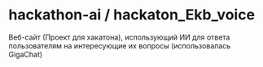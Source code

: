 # hackathon-ai / hackaton_Ekb_voice
Веб-сайт (Проект для хакатона), использующий ИИ для ответа пользователям на интересующие их вопросы (использовалась GigaChat)
